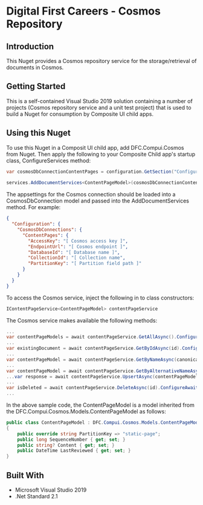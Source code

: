 # Digital First Careers - Cosmos Repository

## Introduction

This Nuget provides a Cosmos repository service for the storage/retrieval of documents in Cosmos.

## Getting Started

This is a self-contained Visual Studio 2019 solution containing a number of projects (Cosmos repository service and a unit test project) that is used to build a Nuget for consumption by Composite UI child apps.

## Using this Nuget

To use this Nuget in a Composit UI child app, add DFC.Compui.Cosmos from Nuget. Then apply the following to your Composite Child app's startup class, ConfigureServices method:

```c#
var cosmosDbConnectionContentPages = configuration.GetSection("Configuration:CosmosDbConnections:ContentPages").Get<CosmosDbConnection>();
            
services.AddDocumentServices<ContentPageModel>(cosmosDbConnectionContentPages, env.IsDevelopment());
```

The appsettings for the Cosmos connection should be loaded into a CosmosDbConnection model and passed into the AddDocumentServices method. For example:

```json
{
  "Configuration": {
    "CosmosDbConnections": {
      "ContentPages": {
        "AccessKey": "[ Cosmos access key ]",
        "EndpointUrl": "[ Cosmos endpoint ]",
        "DatabaseId": "[ Database name ]",
        "CollectionId": "[ Collection name",
        "PartitionKey": "[ Partition field path ]"
      }
    }
  }
}
```

To access the Cosmos service, inject the following in to class constructors:

```c#
IContentPageService<ContentPageModel> contentPageService
```

The Cosmos service makes available the following methods:

```c#
...
var contentPageModels = await contentPageService.GetAllAsync().ConfigureAwait(false);
...
var existingDocument = await contentPageService.GetByIdAsync(id).ConfigureAwait(false);
...
var contentPageModel = await contentPageService.GetByNameAsync(canonicalName).ConfigureAwait(false);
...
var contentPageModel = await contentPageService.GetByAlternativeNameAsync(alternativeName).ConfigureAwait(false);
...var response = await contentPageService.UpsertAsync(contentPageModel).ConfigureAwait(false);
...
var isDeleted = await contentPageService.DeleteAsync(id).ConfigureAwait(false);
...

```

In the above sample code, the ContentPageModel is a model inherited from the DFC.Compui.Cosmos.Models.ContentPageModel as follows:

```c#
public class ContentPageModel : DFC.Compui.Cosmos.Models.ContentPageModel
{
    public override string PartitionKey => "static-page";
    public long SequenceNumber { get; set; }
    public string? Content { get; set; }
    public DateTime LastReviewed { get; set; }
}
```
## Built With

* Microsoft Visual Studio 2019
* .Net Standard 2.1
